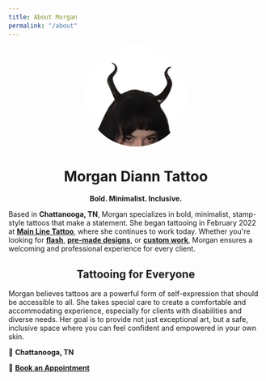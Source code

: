 ```yaml
---
title: About Morgan
permalink: "/about"
---
```

<p align="center">
  <img src="/assets/images/profile.jpg" alt="Profile Picture" width="200" style="border-radius: 50%;">
<h1 style="text-align: center;">Morgan Diann Tattoo</h1>  
<p style="text-align: center;"><strong>Bold. Minimalist. Inclusive.</strong></p>

<p>Based in <strong>Chattanooga, TN</strong>, Morgan specializes in bold, minimalist, stamp-style tattoos that make a statement. She began tattooing in February 2022 at <a href="https://www.mainlinetattoo.com/"><strong>Main Line Tattoo</strong></a>, where she continues to work today. Whether you're looking for <a href="/flash"><strong>flash</strong></a>, <a href="/one_and_done"><strong>pre-made designs</strong></a>, or <a href="/work"><strong>custom work</strong></a>, Morgan ensures a welcoming and professional experience for every client.</p>

<h2 style="text-align: center;">Tattooing for Everyone</h2>

<p>Morgan believes tattoos are a powerful form of self-expression that should be accessible to all. She takes special care to create a comfortable and accommodating experience, especially for clients with disabilities and diverse needs. Her goal is to provide not just exceptional art, but a safe, inclusive space where you can feel confident and empowered in your own skin.</p>

<p>📍 <strong>Chattanooga, TN</strong></p>

<p>📅 <strong><a href="https://form.jotform.com/241105819271149">Book an Appointment</a></strong></p>

